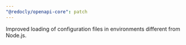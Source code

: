 ```yaml
---
"@redocly/openapi-core": patch
---
```


Improved loading of configuration files in environments different from Node.js.
